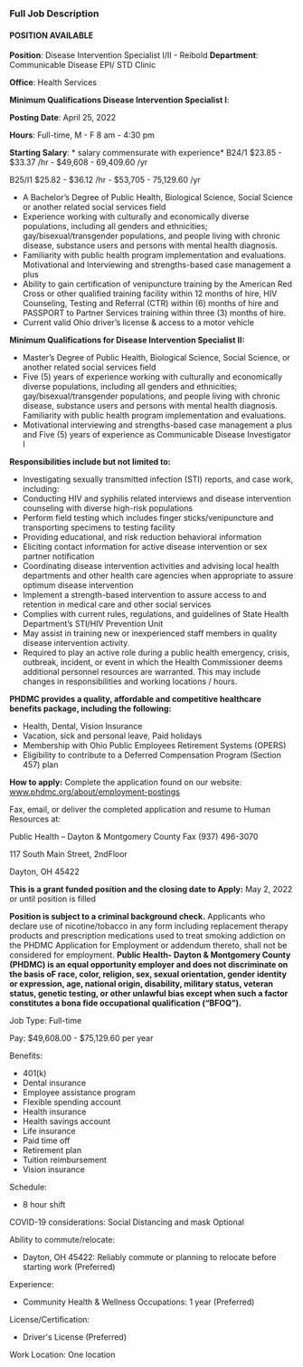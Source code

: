 ### Full Job Description
#### POSITION AVAILABLE

**Position**: Disease Intervention Specialist I/II - Reibold
**Department**: Communicable Disease EPI/ STD Clinic

**Office**: Health Services

**Minimum Qualifications Disease Intervention Specialist I**:

**Posting Date**: April 25, 2022

**Hours**: Full-time, M - F 8 am - 4:30 pm

**Starting Salary**: * salary commensurate with experience*
B24/1 \$23.85 - \$33.37 /hr - $49,608 - 69,409.60 /yr

B25/I1 \$25.82 - \$36.12 /hr - $53,705 - 75,129.60 /yr


* A Bachelor’s Degree of Public Health, Biological Science, Social Science or another related social services field
* Experience working with culturally and economically diverse populations, including all genders and ethnicities; gay/bisexual/transgender populations, and people living with chronic disease, substance users and persons with mental health diagnosis. 
* Familiarity with public health program implementation and evaluations.
Motivational and Interviewing and strengths-based case management a plus
* Ability to gain certification of venipuncture training by the American Red Cross or other qualified training facility within 12 months of hire, HIV Counseling, Testing and Referral (CTR) within (6) months of hire and PASSPORT to Partner Services training within three (3) months of hire.
* Current valid Ohio driver’s license & access to a motor vehicle

**Minimum Qualifications for Disease Intervention Specialist II:**
* Master’s Degree of Public Health, Biological Science, Social Science, or another related social services field
* Five (5) years of experience working with culturally and economically diverse populations, including all genders and ethnicities; gay/bisexual/transgender populations, and people living with chronic disease, substance users and persons with mental health diagnosis. Familiarity with public health program implementation and evaluations.
* Motivational interviewing and strengths-based case management a plus and Five (5) years of experience as Communicable Disease Investigator I

**Responsibilities include but not limited to:**
* Investigating sexually transmitted infection (STI) reports, and case work, including:
* Conducting HIV and syphilis related interviews and disease intervention counseling with diverse high-risk populations
* Perform field testing which includes finger sticks/venipuncture and transporting specimens to testing facility
* Providing educational, and risk reduction behavioral information
* Eliciting contact information for active disease intervention or sex partner notification
* Coordinating disease intervention activities and advising local health departments and other health care agencies when appropriate to assure optimum disease intervention
* Implement a strength-based intervention to assure access to and retention in medical care and other social services
* Complies with current rules, regulations, and guidelines of State Health Department’s STI/HIV Prevention Unit
* May assist in training new or inexperienced staff members in quality disease intervention activity.
* Required to play an active role during a public health emergency, crisis, outbreak, incident, or event in which the Health Commissioner deems additional personnel resources are warranted. This may include changes in responsibilities and working locations / hours.
  
**PHDMC provides a quality, affordable and competitive healthcare benefits package, including the following:**

* Health, Dental, Vision Insurance
* Vacation, sick and personal leave, Paid holidays
* Membership with Ohio Public Employees Retirement Systems (OPERS)
* Eligibility to contribute to a Deferred Compensation Program (Section 457) plan
  
**How to apply:** Complete the application found on our website: www.phdmc.org/about/employment-postings

Fax, email, or deliver the completed application and resume to Human Resources at:

Public Health – Dayton & Montgomery County Fax (937) 496-3070

117 South Main Street, 2ndFloor

Dayton, OH 45422

**This is a grant funded position and the closing date to Apply:** May 2, 2022 or until position is filled

**Position is subject to a criminal background check.**
Applicants who declare use of nicotine/tobacco in any form including replacement therapy products and prescription medications used to treat smoking addiction on the PHDMC Application for Employment or addendum thereto, shall not be considered for employment.
**Public Health- Dayton & Montgomery County (PHDMC) is an equal opportunity employer and does not discriminate on the basis oF race, color, religion, sex, sexual orientation, gender identity or expression, age, national origin, disability, military status, veteran status, genetic testing, or other unlawful bias except when such a factor constitutes a bona fide occupational qualification (“BFOQ”).**

Job Type: Full-time

Pay: $49,608.00 - $75,129.60 per year

Benefits:

* 401(k)
* Dental insurance
* Employee assistance program
* Flexible spending account
* Health insurance
* Health savings account
* Life insurance
* Paid time off
* Retirement plan
* Tuition reimbursement
* Vision insurance

Schedule:
* 8 hour shift

COVID-19 considerations:
Social Distancing and mask Optional

Ability to commute/relocate:

* Dayton, OH 45422: Reliably commute or planning to relocate before starting work (Preferred)

Experience:
* Community Health & Wellness Occupations: 1 year (Preferred)

License/Certification:

* Driver's License (Preferred)

Work Location: One location